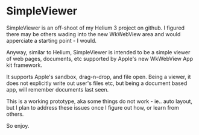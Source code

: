 # SimpleViewer


SimpleViewer is an off-shoot of my Helium 3 project on github.  I figured
there may be others wading into the new WkWebView area and would apperciate
a starting point - I would.

Anyway, similar to Helium, SimpleViewer is intended to be a simple viewer
of web pages, documents, etc supported by Apple's new WkWebView App kit
framework.

It supports Apple's sandbox, drag-n-drop, and file open.  Being a viewer, it
does not explicitly write out user's files etc, but being a document based
app, will remember documents last seen.

This is a working prototype, aka some things do not work - ie.. auto layout, 
but I plan to address these issues once I figure out how, or learn from others.

So enjoy.
